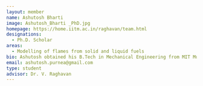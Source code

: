 ```yaml
---
layout: member
name: Ashutosh Bharti
image: Ashutosh_Bharti _PhD.jpg
homepage: https://home.iitm.ac.in/raghavan/team.html
designations: 
  - Ph.D. Scholar
areas: 
  - Modelling of flames from solid and liquid fuels
bio: Ashutosh obtained his B.Tech in Mechanical Engineering from MIT Muzaffarpur, Bihar in 2014. Thereafter, he finished his M.Tech in Thermal Power Engineering from NIT Tiruchirappalli in 2017. At present, he is pursuing his doctoral studies in the Department of Mechanical Engineering, IIT Madras.
email: ashutosh.purnea@gmail.com
type: student
advisor: Dr. V. Raghavan
---
```

